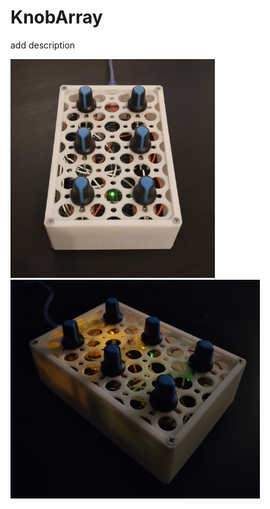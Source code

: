 # KnobArray
 
 add description

<img src="https://raw.githubusercontent.com/VictorCadix/KnobArray/main/Images/light.jpg" height="350"> <img src="https://raw.githubusercontent.com/VictorCadix/KnobArray/main/Images/dark.jpg" height="350">
